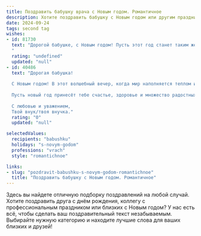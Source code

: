 ```yaml
---
title: Поздравить бабушку врача с Новым годом. Романтичное
description: Хотите поздравить бабушку с Новым годом или другим праздником? Наш ИИ создаст незабываемое поздравление, а вы обязательно выделитесь среди других.  
date: 2024-09-24
tags: second tag
wishes:
- id: 81730
  text: "Дорогой бабушке, с Новым годом! Пусть этот год станет таким же светлым и добрым, как Ваше сердце, а каждый день наполнится нежностью и заботой, которую Вы дарите всем.  Пусть здоровье и  счастье всегда будут с Вами, как и тот светлый огонь душевной доброты, который Вы всегда несете в мир.
  "
  rating: "undefined"
  updated: "null"
- id: 40486
  text: "Дорогая бабушка!
  
  С Новым годом! В этот волшебный вечер, когда мир наполняется теплом и светом, хочу поздравить тебя с праздником, полным надежд и новых начинаний. Ты — наш семейный доктор, и твоя мудрость и забота исцеляют не только тело, но и душу.
  
  Пусть новый год принесёт тебе счастье, здоровье и множество радостных моментов. Желаю, чтобы каждый день был наполнен любовью и теплом, как ты наполняешь наш дом своим присутствием. Ты — наша самая яркая звезда, и твое сердце всегда будет источником вдохновения.
  
  С любовью и уважением,
  Твой внук/твоя внучка."
  rating: "0"
  updated: "null"

selectedValues:
  recipients: "babushku"
  holidays: "s-novym-godom"
  professions: "vrach"
  style: "romantichnoe"

links:
- slug: "pozdravit-babushku-s-novym-godom-romantichnoe"
  title: "Поздравить бабушку с Новым годом. Романтичное"
---
```


Здесь вы найдете отличную подборку поздравлений на любой случай. 
Хотите поздравить друга с днём рождения, коллегу с профессиональным праздником или близких с Новым годом? У нас есть всё, чтобы сделать ваш поздравительный текст незабываемым. Выбирайте нужную категорию и находите лучшие слова для ваших близких и друзей!
